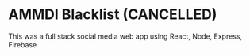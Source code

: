 # AMMDI Blacklist (CANCELLED)

This was a full stack social media web app using React, Node, Express, Firebase
